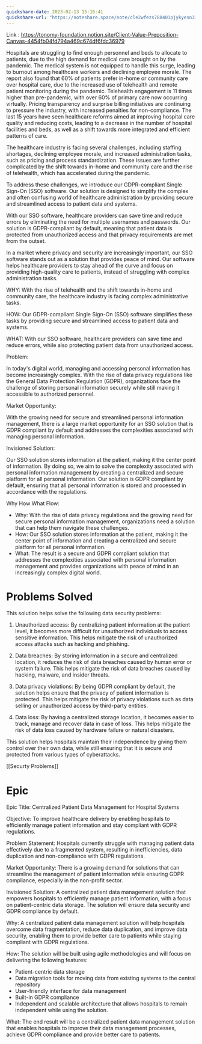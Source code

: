 ```yaml
---
quickshare-date: 2023-02-13 15:16:41
quickshare-url: "https://noteshare.space/note/cle2wfezs788401pjykyesn31#S4GFTJGhmFUjjSVJyc0ACFdAR/Q0/J1xVnDlGkQ9624"
---
```

Link : https://tonomy-foundation.notion.site/Client-Value-Preposition-Canvas-4454fb04fd794a469c674df6fdc36979

Hospitals are struggling to find enough personnel and beds to allocate to patients, due to the high demand for medical care brought on by the pandemic. The medical system is not equipped to handle this surge, leading to burnout among healthcare workers and declining employee morale. The report also found that 60% of patients prefer in-home or community care over hospital care, due to the increased use of telehealth and remote patient monitoring during the pandemic. Telehealth engagement is 11 times higher than pre-pandemic, with over 60% of primary care now occurring virtually. Pricing transparency and surprise billing initiatives are continuing to pressure the industry, with increased penalties for non-compliance. The last 15 years have seen healthcare reforms aimed at improving hospital care quality and reducing costs, leading to a decrease in the number of hospital facilities and beds, as well as a shift towards more integrated and efficient patterns of care.


The healthcare industry is facing several challenges, including staffing shortages, declining employee morale, and increased administration tasks, such as pricing and process standardization. These issues are further complicated by the shift towards in-home and community care and the rise of telehealth, which has accelerated during the pandemic.

To address these challenges, we introduce our GDPR-compliant Single Sign-On (SSO) software. Our solution is designed to simplify the complex and often confusing world of healthcare administration by providing secure and streamlined access to patient data and systems.

With our SSO software, healthcare providers can save time and reduce errors by eliminating the need for multiple usernames and passwords. Our solution is GDPR-compliant by default, meaning that patient data is protected from unauthorized access and that privacy requirements are met from the outset.

In a market where privacy and security are increasingly important, our SSO software stands out as a solution that provides peace of mind. Our software helps healthcare providers to stay ahead of the curve and focus on providing high-quality care to patients, instead of struggling with complex administration tasks.

WHY: With the rise of telehealth and the shift towards in-home and community care, the healthcare industry is facing complex administrative tasks.

HOW: Our GDPR-compliant Single Sign-On (SSO) software simplifies these tasks by providing secure and streamlined access to patient data and systems.

WHAT: With our SSO software, healthcare providers can save time and reduce errors, while also protecting patient data from unauthorized access.

Problem:

In today's digital world, managing and accessing personal information has become increasingly complex. With the rise of data privacy regulations like the General Data Protection Regulation (GDPR), organizations face the challenge of storing personal information securely while still making it accessible to authorized personnel.

Market Opportunity:

With the growing need for secure and streamlined personal information management, there is a large market opportunity for an SSO solution that is GDPR compliant by default and addresses the complexities associated with managing personal information.

Invisioned Solution:

Our SSO solution stores information at the patient, making it the center point of information. By doing so, we aim to solve the complexity associated with personal information management by creating a centralized and secure platform for all personal information. Our solution is GDPR compliant by default, ensuring that all personal information is stored and processed in accordance with the regulations.

Why How What Flow:

-   Why: With the rise of data privacy regulations and the growing need for secure personal information management, organizations need a solution that can help them navigate these challenges.
-   How: Our SSO solution stores information at the patient, making it the center point of information and creating a centralized and secure platform for all personal information.
-   What: The result is a secure and GDPR compliant solution that addresses the complexities associated with personal information management and provides organizations with peace of mind in an increasingly complex digital world.

# Problems Solved
This solution helps solve the following data security problems:

1.  Unauthorized access: By centralizing patient information at the patient level, it becomes more difficult for unauthorized individuals to access sensitive information. This helps mitigate the risk of unauthorized access attacks such as hacking and phishing.
    
2.  Data breaches: By storing information in a secure and centralized location, it reduces the risk of data breaches caused by human error or system failure. This helps mitigate the risk of data breaches caused by hacking, malware, and insider threats.
    
3.  Data privacy violations: By being GDPR compliant by default, the solution helps ensure that the privacy of patient information is protected. This helps mitigate the risk of privacy violations such as data selling or unauthorized access by third-party entities.
    
4.  Data loss: By having a centralized storage location, it becomes easier to track, manage and recover data in case of loss. This helps mitigate the risk of data loss caused by hardware failure or natural disasters.
    

This solution helps hospitals maintain their independence by giving them control over their own data, while still ensuring that it is secure and protected from various types of cyberattacks.

[[Securty Problems]]

# Epic
Epic Title: Centralized Patient Data Management for Hospital Systems

Objective: To improve healthcare delivery by enabling hospitals to efficiently manage patient information and stay compliant with GDPR regulations.

Problem Statement: Hospitals currently struggle with managing patient data effectively due to a fragmented system, resulting in inefficiencies, data duplication and non-compliance with GDPR regulations.

Market Opportunity: There is a growing demand for solutions that can streamline the management of patient information while ensuring GDPR compliance, especially in the non-profit sector.

Invisioned Solution: A centralized patient data management solution that empowers hospitals to efficiently manage patient information, with a focus on patient-centric data storage. The solution will ensure data security and GDPR compliance by default.

Why: A centralized patient data management solution will help hospitals overcome data fragmentation, reduce data duplication, and improve data security, enabling them to provide better care to patients while staying compliant with GDPR regulations.

How: The solution will be built using agile methodologies and will focus on delivering the following features:

-   Patient-centric data storage
-   Data migration tools for moving data from existing systems to the central repository
-   User-friendly interface for data management
-   Built-in GDPR compliance
-   Independent and scalable architecture that allows hospitals to remain independent while using the solution.

What: The end result will be a centralized patient data management solution that enables hospitals to improve their data management processes, achieve GDPR compliance and provide better care to patients.

